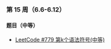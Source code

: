 ### 第 15 周（6.6-6.12）

#### 题目（中等）

- [LeetCode #779 第k个语法符号(中等)](https://leetcode.cn/problems/k-th-symbol-in-grammar/)

